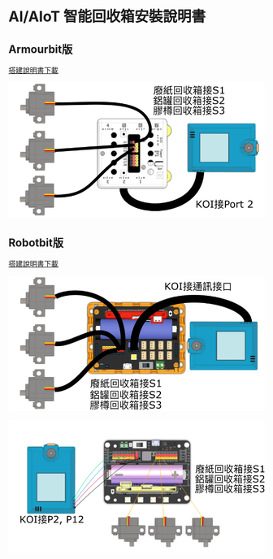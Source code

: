 # AI/AIoT 智能回收箱安裝說明書

## Armourbit版

[搭建說明書下載](https://drive.google.com/file/d/1IBUlW5PhXEalHHotNKG1V5WK1bQOPeuZ/view?usp=sharing)

![](./images/armour_wire.png)

## Robotbit版

[搭建說明書下載](https://drive.google.com/file/d/1IBUlW5PhXEalHHotNKG1V5WK1bQOPeuZ/view?usp=sharing)

![](./images/robotbit_wire.png)

![](./images/2.2wire.png)